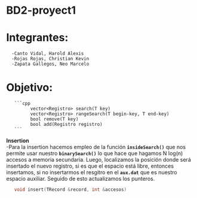# BD2-proyect1

# Integrantes:
      -Canto Vidal, Harold Alexis
      -Rojas Rojas, Christian Kevin
      -Zapata Gallegos, Neo Marcelo

# Objetivo:

       ```cpp
             vector<Registro> search(T key)
             vector<Registro> rangeSearch(T begin-key, T end-key) 
             bool remove(T key) 
             bool add(Registro registro)
       ```
            
            
**Insertion**   
-Para la insertion hacemos empleo de la función  **`insideSearch()`** que nos permite usar nuestro **`binarySearch()`** lo que hace que hagamos N log(n) accesos a memoria secundaria. Luego, localizamos la posición donde será insertado el nuevo registro, si es que el espacio está libre, entonces insertamos, si no insertarmos el resgitro en el  **`aux.dat`** que es nuestro espacio auxiliar. Seguido de esto actualizamos los punteros.

 ```cpp
    void insert(TRecord &record, int &accesos)
```
